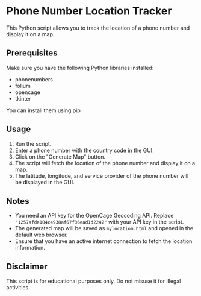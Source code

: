 # Phone Number Location Tracker

This Python script allows you to track the location of a phone number and display it on a map.

## Prerequisites

Make sure you have the following Python libraries installed:

- phonenumbers
- folium
- opencage
- tkinter

You can install them using pip


## Usage

1. Run the script.
2. Enter a phone number with the country code in the GUI.
3. Click on the "Generate Map" button.
4. The script will fetch the location of the phone number and display it on a map.
5. The latitude, longitude, and service provider of the phone number will be displayed in the GUI.

## Notes

- You need an API key for the OpenCage Geocoding API. Replace `"1257afda104c4938af67f36ead1d2242"` with your API key in the script.
- The generated map will be saved as `mylocation.html` and opened in the default web browser.
- Ensure that you have an active internet connection to fetch the location information.

## Disclaimer

This script is for educational purposes only. Do not misuse it for illegal activities.
